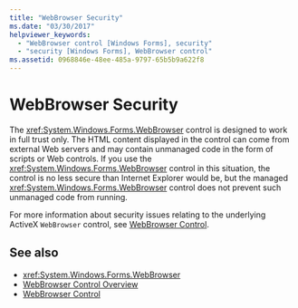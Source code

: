```yaml
---
title: "WebBrowser Security"
ms.date: "03/30/2017"
helpviewer_keywords: 
  - "WebBrowser control [Windows Forms], security"
  - "security [Windows Forms], WebBrowser control"
ms.assetid: 0968846e-48ee-485a-9797-65b5b9a622f8
---
```

# WebBrowser Security
The <xref:System.Windows.Forms.WebBrowser> control is designed to work in full trust only. The HTML content displayed in the control can come from external Web servers and may contain unmanaged code in the form of scripts or Web controls. If you use the <xref:System.Windows.Forms.WebBrowser> control in this situation, the control is no less secure than Internet Explorer would be, but the managed <xref:System.Windows.Forms.WebBrowser> control does not prevent such unmanaged code from running.  
  
 For more information about security issues relating to the underlying ActiveX `WebBrowser` control, see [WebBrowser Control](https://go.microsoft.com/fwlink/?LinkId=198812).  
  
## See also
- <xref:System.Windows.Forms.WebBrowser>
- [WebBrowser Control Overview](../../../../docs/framework/winforms/controls/webbrowser-control-overview.md)
- [WebBrowser Control](https://go.microsoft.com/fwlink/?LinkId=198812)
